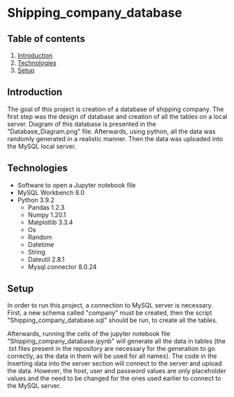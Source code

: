 # Shipping_company_database

## Table of contents
1. [Introduction](#Introduction)
2. [Technologies](#Technologies)
3. [Setup](#Setup)

## Introduction

The goal of this project is creation of a database of shipping company. The first step was the design of database and creation of all the tables on a local server. 
Diagram of this database is presented in the "Database_Diagram.png" file. Afterwards, using python, all the data was randomly generated in a realistic manner. 
Then the data was uploaded into the MySQL local server.

## Technologies

* Software to open a Jupyter notebook file
* MySQL Workbench 8.0
* Python 3.9.2  
  * Pandas 1.2.3
  * Numpy 1.20.1
  * Matplotlib 3.3.4
  * Os
  * Random
  * Datetime
  * String
  * Dateutil 2.8.1
  * Mysql.connector 8.0.24
  
## Setup
In order to run this project, a connection to MySQL server is necessary. First, a new schema called "company" must be created, then the script "Shipping_company_database.sql" 
should be run, to create all the tables. 

Afterwards, running the cells of the jupyter notebook file "Shipping_company_database.ipynb" will generate all the data in tables (the .txt files present in the repository are 
necessary for the generation to go correctly, as the data in them will be used for all names). The code in the Inserting data into the server section will connect to the 
server and upload the data. However, the host, user and password values are only placeholder values and the need to be changed for the ones used earlier to connect to the MySQL server.
